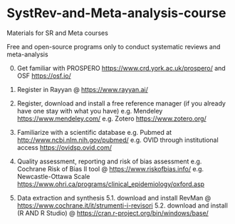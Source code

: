 # SystRev-and-Meta-analysis-course
Materials for SR and Meta courses

Free and open-source programs only to conduct systematic reviews and meta-analysis

0. Get familiar with PROSPERO https://www.crd.york.ac.uk/prospero/ and OSF https://osf.io/

1. Register in Rayyan @ https://www.rayyan.ai/

2. Register, download and install a free reference manager (if you already have one stay with what you have)
   e.g. Mendeley https://www.mendeley.com/
   e.g. Zotero https://www.zotero.org/

3. Familiarize with a scientific database
   e.g. Pubmed at http://www.ncbi.nlm.nih.gov/pubmed/
   e.g. OVID through institutional access https://ovidsp.ovid.com/

4. Quality assessment, reporting and risk of bias assessment
   e.g. Cochrane Risk of Bias II tool @ https://www.riskofbias.info/
   e.g. Newcastle-Ottawa Scale https://www.ohri.ca/programs/clinical_epidemiology/oxford.asp

5. Data extraction and synthesis
   5.1. download and install RevMan @ https://www.cochrane.it/it/strumenti-i-revisori
   5.2. download and install (R AND R Studio) @ https://cran.r-project.org/bin/windows/base/

